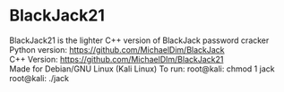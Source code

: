 # BlackJack21
BlackJack21 is the lighter C++ version of BlackJack password cracker                                                               
Python version: https://github.com/MichaelDim/BlackJack                                                                            
C++    Version: https://github.com/MichaelDIm/BlackJack21                                                                          
Made for Debian/GNU Linux (Kali Linux)
To run:
root@kali: chmod 1 jack
root@kali: ./jack
